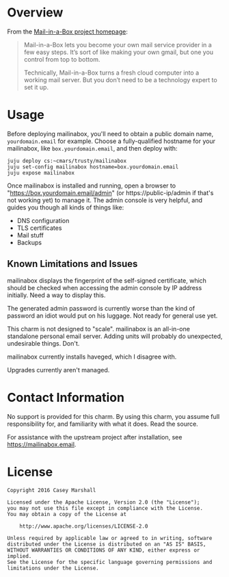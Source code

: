 # Overview

From the [Mail-in-a-Box project homepage](https://mailinabox.email):

>Mail-in-a-Box lets you become your own mail service provider in a few easy
>steps. It’s sort of like making your own gmail, but one you control from top to
>bottom.
>
>Technically, Mail-in-a-Box turns a fresh cloud computer into a working mail
>server. But you don’t need to be a technology expert to set it up.

# Usage

Before deploying mailinabox, you'll need to obtain a public domain name,
`yourdomain.email` for example. Choose a fully-qualified hostname for your
mailinabox, like `box.yourdomain.email`, and then deploy with:

    juju deploy cs:~cmars/trusty/mailinabox
    juju set-config mailinabox hostname=box.yourdomain.email
    juju expose mailinabox

Once mailinabox is installed and running, open a browser to
"https://box.yourdomain.email/admin" (or https://public-ip/admin if that's not
working yet) to manage it. The admin console is very helpful, and guides you
though all kinds of things like:

* DNS configuration
* TLS certificates
* Mail stuff
* Backups

## Known Limitations and Issues

mailinabox displays the fingerprint of the self-signed certificate, which
should be checked when accessing the admin console by IP address initially.
Need a way to display this.

The generated admin password is currently worse than the kind of password an
idiot would put on his luggage. Not ready for general use yet.

This charm is not designed to "scale". mailinabox is an all-in-one standalone
personal email server. Adding units will probably do unexpected, undesirable
things. Don't.

mailinabox currently installs haveged, which I disagree with.

Upgrades currently aren't managed.

# Contact Information

No support is provided for this charm. By using this charm, you assume full
responsibility for, and familiarity with what it does. Read the source.

For assistance with the upstream project after installation, see
https://mailinabox.email.

# License

    Copyright 2016 Casey Marshall
    
    Licensed under the Apache License, Version 2.0 (the "License");
    you may not use this file except in compliance with the License.
    You may obtain a copy of the License at
    
        http://www.apache.org/licenses/LICENSE-2.0
    
    Unless required by applicable law or agreed to in writing, software
    distributed under the License is distributed on an "AS IS" BASIS,
    WITHOUT WARRANTIES OR CONDITIONS OF ANY KIND, either express or implied.
    See the License for the specific language governing permissions and
    limitations under the License.
